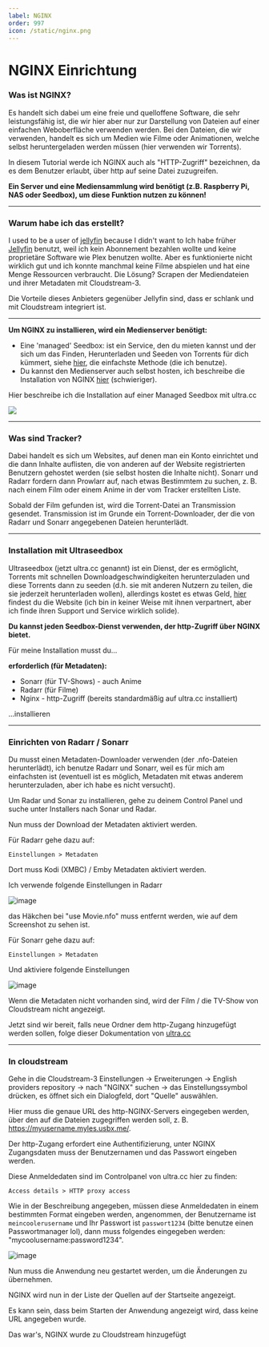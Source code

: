 ```yaml
---
label: NGINX
order: 997
icon: /static/nginx.png
---
```


# NGINX Einrichtung

### Was ist NGINX?

Es handelt sich dabei um eine freie und quelloffene Software, die sehr leistungsfähig ist, die wir hier aber nur zur Darstellung von Dateien auf einer einfachen Weboberfläche verwenden werden.
Bei den Dateien, die wir verwenden, handelt es sich um Medien wie Filme oder Animationen, welche selbst heruntergeladen werden müssen (hier verwenden wir Torrents).

In diesem Tutorial werde ich NGINX auch als "HTTP-Zugriff" bezeichnen, da es dem Benutzer erlaubt, über http auf seine Datei zuzugreifen.

**Ein Server und eine Mediensammlung wird benötigt (z.B. Raspberry Pi, NAS oder Seedbox), um diese Funktion nutzen zu können!**

___
### Warum habe ich das erstellt?

I used to be a user of [jellyfin](https://jellyfin.org/) because I didn't want to Ich habe früher [Jellyfin](https://jellyfin.org/) benutzt, weil ich kein Abonnement bezahlen wollte und keine proprietäre Software wie Plex benutzen wollte. Aber es funktionierte nicht wirklich gut und ich konnte manchmal keine Filme abspielen und hat eine Menge Ressourcen verbraucht. Die Lösung? Scrapen der Mediendateien und ihrer Metadaten mit Cloudstream-3.

Die Vorteile dieses Anbieters gegenüber Jellyfin sind, dass er schlank und mit Cloudstream integriert ist.

___
**Um NGINX zu installieren, wird ein Medienserver benötigt:**
- Eine 'managed' Seedbox: ist ein Service, den du mieten kannst und der sich um das Finden, Herunterladen und Seeden von Torrents für dich kümmert, siehe [hier](https://www.sarlays.com/my-media-server/), die einfachste Methode (die ich benutze).
- Du kannst den Medienserver auch selbst hosten, ich beschreibe die Installation von NGINX [hier](https://www.sarlays.com/unlisted/self-host-nginx) (schwieriger).

Hier beschreibe ich die Installation auf einer Managed Seedbox mit ultra.cc

![](https://media.discordapp.net/attachments/1015131233824538624/1063102592508506133/image.png)

___
### Was sind Tracker?

Dabei handelt es sich um Websites, auf denen man ein Konto einrichtet und die dann Inhalte auflisten, die von anderen auf der Website registrierten Benutzern gehostet werden (sie selbst hosten die Inhalte nicht).
Sonarr und Radarr fordern dann Prowlarr auf, nach etwas Bestimmtem zu suchen, z. B. nach einem Film oder einem Anime in der vom Tracker erstellten Liste.

Sobald der Film gefunden ist, wird die Torrent-Datei an Transmission gesendet.
Transmission ist im Grunde ein Torrent-Downloader, der die von Radarr und Sonarr angegebenen Dateien herunterlädt.

___
### Installation mit Ultraseedbox

Ultraseedbox (jetzt ultra.cc genannt) ist ein Dienst, der es ermöglicht, Torrents mit schnellen Downloadgeschwindigkeiten herunterzuladen und diese Torrents dann zu seeden (d.h. sie mit anderen Nutzern zu teilen, die sie jederzeit herunterladen wollen), allerdings kostet es etwas Geld, [hier](https://ultra.cc/) findest du die Website (ich bin in keiner Weise mit ihnen verpartnert, aber ich finde ihren Support und Service wirklich solide).

**Du kannst jeden Seedbox-Dienst verwenden, der http-Zugriff über NGINX bietet.**

Für meine Installation musst du...

**erforderlich (für Metadaten):**
- Sonarr (für TV-Shows) - auch Anime
- Radarr (für Filme)
- Nginx - http-Zugriff (bereits standardmäßig auf ultra.cc installiert)

...installieren
___
### Einrichten von Radarr / Sonarr
Du musst einen Metadaten-Downloader verwenden (der .nfo-Dateien herunterlädt), ich benutze Radarr und Sonarr, weil es für mich am einfachsten ist (eventuell ist es möglich, Metadaten mit etwas anderem herunterzuladen, aber ich habe es nicht versucht).

Um Radar und Sonar zu installieren, gehe zu deinem Control Panel und suche unter Installers nach Sonar und Radar.

Nun muss der Download der Metadaten aktiviert werden.

Für Radarr gehe dazu auf:

`Einstellungen > Metadaten`

Dort muss Kodi (XMBC) / Emby Metadaten aktiviert werden.

Ich verwende folgende Einstellungen in Radarr

![image](https://user-images.githubusercontent.com/18114966/187868344-b20c29ff-efdd-4f24-a655-a019eab06f2b.png)

das Häkchen bei "use Movie.nfo" muss entfernt werden, wie auf dem Screenshot zu sehen ist.

Für Sonarr gehe dazu auf:

`Einstellungen > Metadaten`

Und aktiviere folgende Einstellungen

![image](https://user-images.githubusercontent.com/18114966/187868381-0c766ce5-0ab9-4d07-b555-44764665d2f6.png)

Wenn die Metadaten nicht vorhanden sind, wird der Film / die TV-Show von Cloudstream nicht angezeigt.

Jetzt sind wir bereit, falls neue Ordner dem http-Zugang hinzugefügt werden sollen, folge dieser Dokumentation von [ultra.cc](https://docs.usbx.me/books/http-access/page/downloading-files-from-your-ultracc-slot-using-http-access)

___
### In cloudstream
Gehe in die Cloudstream-3 Einstellungen -> Erweiterungen -> English providers repository -> nach "NGINX" suchen -> das Einstellungssymbol drücken, es öffnet sich ein Dialogfeld, dort "Quelle" auswählen. 

Hier muss die genaue URL des http-NGINX-Servers eingegeben werden, über den auf die Dateien zugegriffen werden soll, z. B. https://myusername.myles.usbx.me/.

Der http-Zugang erfordert eine Authentifizierung, unter NGINX Zugangsdaten muss der Benutzernamen und das Passwort eingeben werden.

Diese Anmeldedaten sind im Controlpanel von ultra.cc hier zu finden:

`Access details > HTTP proxy access`

Wie in der Beschreibung angegeben, müssen diese Anmeldedaten in einem bestimmten Format eingeben werden,
angenommen, der Benutzername ist `meincoolerusername` und Ihr Passwort ist `passwort1234` (bitte benutze einen Passwortmanager lol), dann muss folgendes eingegeben werden: "mycoolusername:password1234".

![image](https://user-images.githubusercontent.com/18114966/187868588-98bfd993-1eee-4274-97b6-88934b877342.png)


Nun muss die Anwendung neu gestartet werden, um die Änderungen zu übernehmen.

NGINX wird nun in der Liste der Quellen auf der Startseite angezeigt.

Es kann sein, dass beim Starten der Anwendung angezeigt wird, dass keine URL angegeben wurde.

Das war's, NGINX wurde zu Cloudstream hinzugefügt